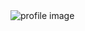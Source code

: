 <img src="https://raw.githubusercontent.com/blurfx/blurfx/master/profile.png" srcset="https://raw.githubusercontent.com/blurfx/blurfx/master/profile@2x.png" alt="profile image">
